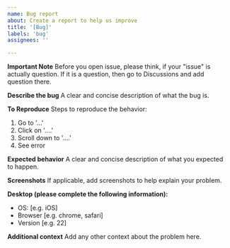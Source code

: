```yaml
---
name: Bug report
about: Create a report to help us improve
title: '[Bug]'
labels: 'bug'
assignees: ''

---
```


**Important Note**
Before you open issue, please think, if your "issue" is actually question. If it is a question, then go to Discussions and add question there.

**Describe the bug**
A clear and concise description of what the bug is.

**To Reproduce**
Steps to reproduce the behavior:
1. Go to '...'
2. Click on '....'
3. Scroll down to '....'
4. See error

**Expected behavior**
A clear and concise description of what you expected to happen.

**Screenshots**
If applicable, add screenshots to help explain your problem.

**Desktop (please complete the following information):**
 - OS: [e.g. iOS]
 - Browser [e.g. chrome, safari]
 - Version [e.g. 22]

**Additional context**
Add any other context about the problem here.
